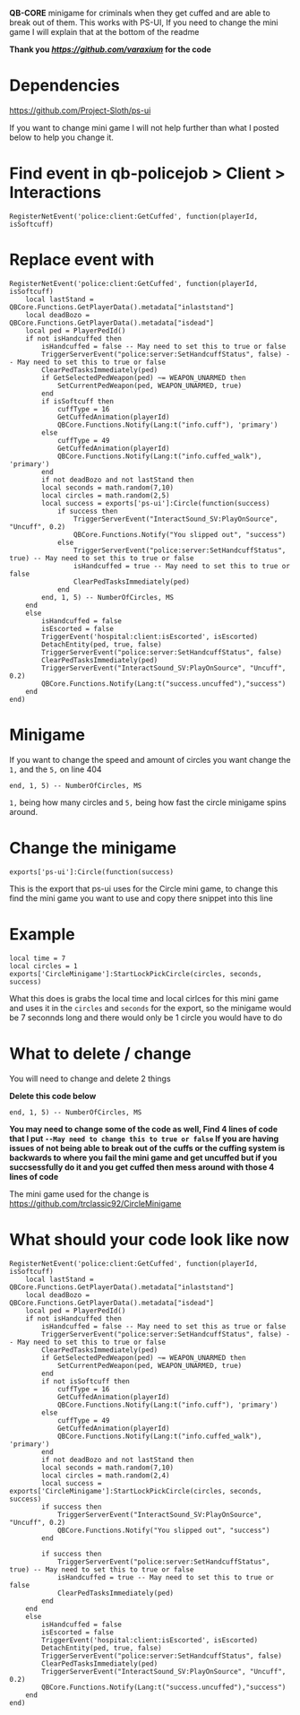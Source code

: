 **QB-CORE** minigame for criminals when they get cuffed and are able to break out of them.
This works with PS-UI, If you need to change the mini game I will explain that at the bottom of the readme

**Thank you _https://github.com/varaxium_ for the code**

Dependencies
=
https://github.com/Project-Sloth/ps-ui

If you want to change mini game I will not help further than what I posted below to help you change it.

Find event in qb-policejob > Client > Interactions
=
```
RegisterNetEvent('police:client:GetCuffed', function(playerId, isSoftcuff)
```

Replace event with
=
```
RegisterNetEvent('police:client:GetCuffed', function(playerId, isSoftcuff)
    local lastStand = QBCore.Functions.GetPlayerData().metadata["inlaststand"]
    local deadBozo = QBCore.Functions.GetPlayerData().metadata["isdead"]
    local ped = PlayerPedId()
    if not isHandcuffed then
        isHandcuffed = false -- May need to set this to true or false
        TriggerServerEvent("police:server:SetHandcuffStatus", false) -- May need to set this to true or false
        ClearPedTasksImmediately(ped)
        if GetSelectedPedWeapon(ped) ~= WEAPON_UNARMED then
            SetCurrentPedWeapon(ped, WEAPON_UNARMED, true)
        end
        if isSoftcuff then
            cuffType = 16
            GetCuffedAnimation(playerId)
            QBCore.Functions.Notify(Lang:t("info.cuff"), 'primary')
        else
            cuffType = 49
            GetCuffedAnimation(playerId)
            QBCore.Functions.Notify(Lang:t("info.cuffed_walk"), 'primary')
        end
        if not deadBozo and not lastStand then
        local seconds = math.random(7,10)
        local circles = math.random(2,5)
        local success = exports['ps-ui']:Circle(function(success)
            if success then
                TriggerServerEvent("InteractSound_SV:PlayOnSource", "Uncuff", 0.2)
                QBCore.Functions.Notify("You slipped out", "success")
            else
                TriggerServerEvent("police:server:SetHandcuffStatus", true) -- May need to set this to true or false
                isHandcuffed = true -- May need to set this to true or false
                ClearPedTasksImmediately(ped)
            end
        end, 1, 5) -- NumberOfCircles, MS
    end
    else
        isHandcuffed = false
        isEscorted = false
        TriggerEvent('hospital:client:isEscorted', isEscorted)
        DetachEntity(ped, true, false)
        TriggerServerEvent("police:server:SetHandcuffStatus", false)
        ClearPedTasksImmediately(ped)
        TriggerServerEvent("InteractSound_SV:PlayOnSource", "Uncuff", 0.2)
        QBCore.Functions.Notify(Lang:t("success.uncuffed"),"success")
    end
end)
```

Minigame
=

If you want to change the speed and amount of circles you want change the ```1,``` and the ```5,``` on line 404
```
end, 1, 5) -- NumberOfCircles, MS
```

```1,``` being how many circles and ```5,``` being how fast the circle minigame spins around.

Change the minigame
=
```
exports['ps-ui']:Circle(function(success)
```
This is the export that ps-ui uses for the Circle mini game, to change this find the mini game you want to use and copy there snippet into this line

Example
= 
```
local time = 7
local circles = 1
exports['CircleMinigame']:StartLockPickCircle(circles, seconds, success)
```
What this does is grabs the local time and local cirlces for this mini game and uses it in the ```circles``` and ```seconds``` for the export, so the minigame would be 7 seconnds long and there would only be 1 circle you would have to do

What to delete / change
=
You will need to change and delete 2 things

**Delete this code below**
```
end, 1, 5) -- NumberOfCircles, MS
```
**You may need to change some of the code as well, Find 4 lines of code that I put ```--May need to change this to true or false``` If you are having issues of not being able to break out of the cuffs or the cuffing system is backwards to where you fail the mini game and get uncuffed but if you succsessfully do it and you get cuffed then mess around with those 4 lines of code**

The mini game used for the change is https://github.com/trclassic92/CircleMinigame

What should your code look like now
=
```
RegisterNetEvent('police:client:GetCuffed', function(playerId, isSoftcuff)
    local lastStand = QBCore.Functions.GetPlayerData().metadata["inlaststand"]
    local deadBozo = QBCore.Functions.GetPlayerData().metadata["isdead"]
    local ped = PlayerPedId()
    if not isHandcuffed then
        isHandcuffed = false -- May need to set this as true or false
        TriggerServerEvent("police:server:SetHandcuffStatus", false) -- May need to set this to true or false
        ClearPedTasksImmediately(ped)
        if GetSelectedPedWeapon(ped) ~= WEAPON_UNARMED then
            SetCurrentPedWeapon(ped, WEAPON_UNARMED, true)
        end
        if not isSoftcuff then
            cuffType = 16
            GetCuffedAnimation(playerId)
            QBCore.Functions.Notify(Lang:t("info.cuff"), 'primary')
        else
            cuffType = 49
            GetCuffedAnimation(playerId)
            QBCore.Functions.Notify(Lang:t("info.cuffed_walk"), 'primary')
        end
        if not deadBozo and not lastStand then
        local seconds = math.random(7,10)
        local circles = math.random(2,4)
        local success = exports['CircleMinigame']:StartLockPickCircle(circles, seconds, success)     
        if success then
            TriggerServerEvent("InteractSound_SV:PlayOnSource", "Uncuff", 0.2)
            QBCore.Functions.Notify("You slipped out", "success")
        end

        if success then
            TriggerServerEvent("police:server:SetHandcuffStatus", true) -- May need to set this to true or false
            isHandcuffed = true -- May need to set this to true or false
            ClearPedTasksImmediately(ped)
        end
    end
    else
        isHandcuffed = false
        isEscorted = false
        TriggerEvent('hospital:client:isEscorted', isEscorted)
        DetachEntity(ped, true, false)
        TriggerServerEvent("police:server:SetHandcuffStatus", false)
        ClearPedTasksImmediately(ped)
        TriggerServerEvent("InteractSound_SV:PlayOnSource", "Uncuff", 0.2)
        QBCore.Functions.Notify(Lang:t("success.uncuffed"),"success")
    end
end)
```

